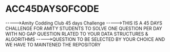 # ACC45DAYSOFCODE
----->Amity Codding Club 45 days Challenge
----->THIS IS A 45 DAYS CHALLENGE FOR AMITY STUDENTS TO SOLVE ONE QUESTION PER DAY WITH NO GAP QUESTION RLATED TO YOUR DATA STRUCTURES & ALGORITHMS 
----->QUESTION TO BE SELECTED BY YOUR CHOICE AND WE HAVE TO MAINTENED THE REPOSITORY
